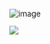 ![image](https://github.com/user-attachments/assets/cb24c003-d4df-4907-91e8-ee1bdf780379)


![](https://komarev.com/ghpvc/?username=N1TEB0I&color=ffcf6f)
